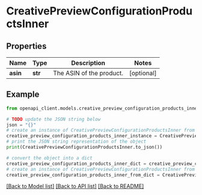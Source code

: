 # CreativePreviewConfigurationProductsInner


## Properties

Name | Type | Description | Notes
------------ | ------------- | ------------- | -------------
**asin** | **str** | The ASIN of the product. | [optional] 

## Example

```python
from openapi_client.models.creative_preview_configuration_products_inner import CreativePreviewConfigurationProductsInner

# TODO update the JSON string below
json = "{}"
# create an instance of CreativePreviewConfigurationProductsInner from a JSON string
creative_preview_configuration_products_inner_instance = CreativePreviewConfigurationProductsInner.from_json(json)
# print the JSON string representation of the object
print(CreativePreviewConfigurationProductsInner.to_json())

# convert the object into a dict
creative_preview_configuration_products_inner_dict = creative_preview_configuration_products_inner_instance.to_dict()
# create an instance of CreativePreviewConfigurationProductsInner from a dict
creative_preview_configuration_products_inner_from_dict = CreativePreviewConfigurationProductsInner.from_dict(creative_preview_configuration_products_inner_dict)
```
[[Back to Model list]](../README.md#documentation-for-models) [[Back to API list]](../README.md#documentation-for-api-endpoints) [[Back to README]](../README.md)



